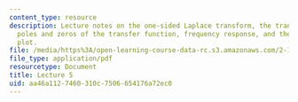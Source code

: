 ```yaml
---
content_type: resource
description: Lecture notes on the one-sided Laplace transform, the transfer function,
  poles and zeros of the transfer function, frequency response, and the pole-zero
  plot.
file: /media/https%3A/open-learning-course-data-rc.s3.amazonaws.com/2-161-signal-processing-continuous-and-discrete-fall-2008/aa46a1127460310c7506654176a72ec0_lecture_05.pdf
file_type: application/pdf
resourcetype: Document
title: Lecture 5
uid: aa46a112-7460-310c-7506-654176a72ec0
---
```

